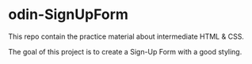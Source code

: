# odin-SignUpForm

This repo contain the practice material about intermediate HTML & CSS.

The goal of this project is to create a Sign-Up Form with a good styling.
